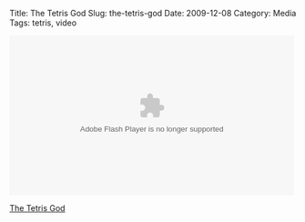 Title: The Tetris God
Slug: the-tetris-god
Date: 2009-12-08
Category: Media
Tags: tetris, video

<object type="application/x-shockwave-flash" data="http://www.collegehumor.com/moogaloop/moogaloop.swf?clip_id=1924722&amp;fullscreen=1" width="500" height="281"><param name="allowfullscreen" value="true" /><param name="wmode" value="transparent" /><param name="allowScriptAccess" value="always" /><param name="movie" quality="best" value="http://www.collegehumor.com/moogaloop/moogaloop.swf?clip_id=1924722&amp;fullscreen=1" /><embed src="http://www.collegehumor.com/moogaloop/moogaloop.swf?clip_id=1924722&amp;fullscreen=1" type="application/x-shockwave-flash" wmode="transparent" width="500" height="281" allowscriptaccess="always"></embed></object>

[The Tetris God](http://www.collegehumor.com/video:1924722)
